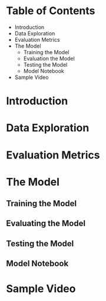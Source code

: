 # Table of Contents
- Introduction
- Data Exploration
- Evaluation Metrics
- The Model
  - Training the Model
  - Evaluation the Model
  - Testing the Model
  - Model Notebook
- Sample Video

# Introduction
# Data Exploration
# Evaluation Metrics
# The Model
## Training the Model
## Evaluating the Model
## Testing the Model
## Model Notebook
# Sample Video